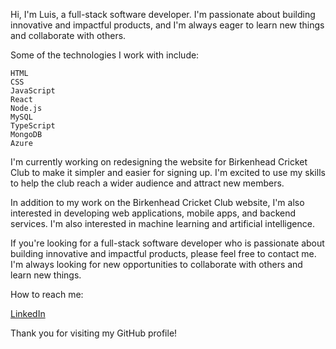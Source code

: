 Hi, I'm Luis, a full-stack software developer. I'm passionate about building innovative and impactful products, and I'm always eager to learn new things and collaborate with others.

Some of the technologies I work with include:

    HTML
    CSS
    JavaScript
    React
    Node.js
    MySQL
    TypeScript
    MongoDB
    Azure

I'm currently working on redesigning the website for Birkenhead Cricket Club to make it simpler and easier for signing up. I'm excited to use my skills to help the club reach a wider audience and attract new members.

In addition to my work on the Birkenhead Cricket Club website, I'm also interested in developing web applications, mobile apps, and backend services. I'm also interested in machine learning and artificial intelligence.

If you're looking for a full-stack software developer who is passionate about building innovative and impactful products, please feel free to contact me. I'm always looking for new opportunities to collaborate with others and learn new things.

How to reach me:

[LinkedIn](https://www.linkedin.com/in/luis-rodríguez-4b4678290)

   

Thank you for visiting my GitHub profile!

